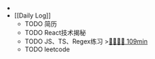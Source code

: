 -
- [[Daily Log]]
	- TODO 简历
	- TODO React技术揭秘
	- TODO JS、TS、Regex练习 >[🍅🍅🍅🍅 109min](#agenda-pomo://?t=f-1690601165027-1500%2Cf-1690603659747-1500%2Cf-1690608831077-1500%2Cf-1690618740858-1500%2Cp-1690622110090-504)
	- TODO leetcode
